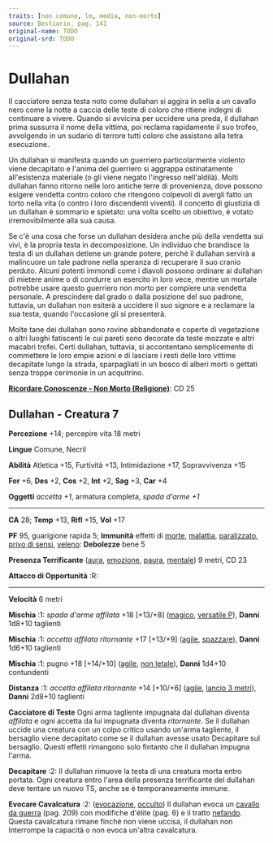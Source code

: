 ```yaml
---
traits: [non comune, lm, media, non-morto]
source: Bestiario, pag. 141
original-name: TODO
original-srd: TODO
---
```


# Dullahan

II cacciatore senza testa noto come dullahan si aggira in sella a un cavallo
nero come la notte a caccia delle teste di coloro che ritiene indegni di
continuare a vivere. Quando si avvicina per uccidere una preda, il dullahan
prima sussurra il nome della vittima, poi reclama rapidamente il suo trofeo,
avvolgendo in un sudario di terrore tutti coloro che assistono alla tetra
esecuzione.

Un dullahan si manifesta quando un guerriero particolarmente violento viene
decapitato e l'anima del guerriero si aggrappa ostinatamente all'esistenza
materiale (o gli viene negato l'ingresso nell'aldilà). Molti dullahan fanno
ritorno nelle loro antiche terre di provenienza, dove possono esigere vendetta
contro coloro che ritengono colpevoli di avergli fatto un torto nella vita (o
contro i loro discendenti viventi). Il concetto di giustizia di un dullahan è
sommario e spietato: una volta scelto un obiettivo, è votato irremovibilmente
alla sua causa.

Se c'è una cosa che forse un dullahan desidera anche più della vendetta sui
vivi, è la propria testa in decomposizione. Un individuo che brandisce la testa
di un dullahan detiene un grande potere, perché il dullahan servirà a malincuore
un tale padrone nella speranza di recuperare il suo cranio perduto. Alcuni
potenti immondi come i diavoli possono ordinare ai dullahan di mietere anime o
di condurre un esercito in loro vece, mentre un mortale potrebbe usare questo
guerriero non morto per compiere una vendetta personale. A prescindere dal grado
o dalla posizione del suo padrone, tuttavia, un dullahan non esiterà a uccidere
il suo signore e a reclamare la sua testa, quando l'occasione gli si presenterà.

Molte tane dei dullahan sono rovine abbandonate e coperte di vegetazione o altri
luoghi fatiscenti le cui pareti sono decorate da teste mozzate e altri macabri
trofei. Certi dullahan, tuttavia, si accontentano semplicemente di commettere le
loro empie azioni e di lasciare i resti delle loro vittime decapitate lungo la
strada, sparpagliati in un bosco di alberi morti o gettati senza troppe
cerimonie in un acquitrino.

**[Ricordare Conoscenze - Non Morto (Religione)](/azioni/abilita/ricordare-conoscenze)**:
CD 25

## Dullahan - Creatura 7

**Percezione** +14; percepire vita 18 metri

**Lingue** Comune, Necril

**Abilità** Atletica +15, Furtività +13, Intimidazione +17, Sopravvivenza +15

**For** +6, **Des** +2, **Cos** +2, **Int** +2, **Sag** +3, **Car** +4

**Oggetti** _accetta +1_, armatura completa, _spada d'arme +1_

---

**CA** 28; **Temp** +13, **Rifl** +15, **Vol** +17

**PF** 95, guarigione rapida 5; **Immunità** effetti di [morte](/tratti/morte),
[malattia](/tratti/malattia), [paralizzato](/condizioni/paralizzato),
[privo di sensi](/condizioni/privo-di-sensi), [veleno](/tratti/veleno):
**Debolezze** bene 5

**Presenza Terrificante** ([aura](/tratti/aura), [emozione](/tratti/emozione),
[paura](/tratti/paura), [mentale](/tratti/mentale)) 9 metri, CD 23

**Attacco di Opportunità** :R:

---

**Velocità** 6 metri

**Mischia** :1: _spada d'arme affilata_ +18 \[+13/+8] ([magico](/tratti/magico),
[versatile P](/tratti/versatile)), **Danni** 1d8+10 taglienti

**Mischia** :1: _accetta affilata ritornante_ +17 \[+13/+9]
([agile](/tratti/agile), [spazzare](/tratti/spazzare)), **Danni** 1d6+10
taglienti

**Mischia** :1: pugno +18 \[+14/+10] ([agile](/tratti/agile),
[non letale](/tratti/non-letale)), **Danni** 1d4+10 contundenti

**Distanza** :1: _accetta affilata ritornante_ +14 \[+10/+6]
([agile](/tratti/agile), [lancio 3 metri](/tratti/lancio)), **Danni** 2d8+10
taglienti

**Cacciatore di Teste** Ogni arma tagliente impugnata dal dullahan diventa
_affilata_ e ogni accetta da lui impugnata diventa _ritornante_. Se il dullahan
uccide una creatura con un colpo critico usando un'arma tagliente, il bersaglio
viene decapitato come se il dullahan avesse usato Decapitare sul bersaglio.
Questi effetti rimangono solo fintanto che il dullahan impugna l'arma.

**Decapitare** :2: Il dullahan rimuove la testa di una creatura morta entro
portata. Ogni creatura entro l'area della presenza terrificante del dullahan
deve tentare un nuovo TS, anche se è temporaneamente immune.

**Evocare Cavalcatura** :2: ([evocazione](/tratti/evocazione),
[occulto](/tratti/occulto)) Il dullahan evoca un
[cavallo da guerra](/creature/cavallo-da-guerra) (pag. 209) con modifiche
d'élite (pag. 6) e il tratto [nefando](/tratti/nefando). Questa cavalcatura
rimane finché non viene uccisa, il dullahan non Interrompe la capacità o non
evoca un'altra cavalcatura.
